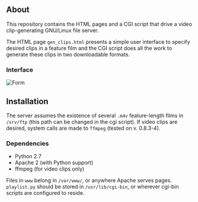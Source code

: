 ## About

This repository contains the HTML pages and a CGI script that drive a
video clip-generating GNU/Linux file server.

The HTML page `gen_clips.html` presents a simple user interface to 
specify desired clips in a feature film and the CGI script does all the
work to generate these clips in two downloadable formats.

### Interface

![Form](https://raw.github.com/DavidCain/film_server/master/interface.png)

## Installation

The server assumes the existence of several `.m4v` feature-length films
in `/srv/ftp` (this path can be changed in the cgi script). If video
clips are desired, system calls are made to `ffmpeg` (tested on v.
0.8.3-4).

### Dependencies
- Python 2.7
- Apache 2 (with Python support)
- ffmpeg (for video clips only)

Files in `www` belong in `/var/www/`, or anywhere Apache serves pages.
`playlist.py` should be stored in `/usr/lib/cgi-bin`, or wherever
cgi-bin scripts are configured to reside.
